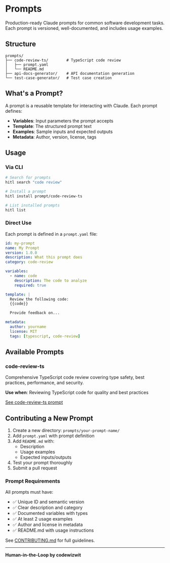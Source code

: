 # Prompts

Production-ready Claude prompts for common software development tasks. Each prompt is versioned, well-documented, and includes usage examples.

## Structure

```
prompts/
├── code-review-ts/        # TypeScript code review
│   ├── prompt.yaml
│   └── README.md
├── api-docs-generator/    # API documentation generation
└── test-case-generator/   # Test case creation
```

## What's a Prompt?

A prompt is a reusable template for interacting with Claude. Each prompt defines:

- **Variables**: Input parameters the prompt accepts
- **Template**: The structured prompt text
- **Examples**: Sample inputs and expected outputs
- **Metadata**: Author, version, license, tags

## Usage

### Via CLI

```bash
# Search for prompts
hitl search "code review"

# Install a prompt
hitl install prompt/code-review-ts

# List installed prompts
hitl list
```

### Direct Use

Each prompt is defined in a `prompt.yaml` file:

```yaml
id: my-prompt
name: My Prompt
version: 1.0.0
description: What this prompt does
category: code-review

variables:
  - name: code
    description: The code to analyze
    required: true

template: |
  Review the following code:
  {{code}}

  Provide feedback on...

metadata:
  author: yourname
  license: MIT
  tags: [typescript, code-review]
```

## Available Prompts

### code-review-ts

Comprehensive TypeScript code review covering type safety, best practices, performance, and security.

**Use when**: Reviewing TypeScript code for quality and best practices

[See code-review-ts prompt](./code-review-ts/)

## Contributing a New Prompt

1. Create a new directory: `prompts/your-prompt-name/`
2. Add `prompt.yaml` with prompt definition
3. Add `README.md` with:
   - Description
   - Usage examples
   - Expected inputs/outputs
4. Test your prompt thoroughly
5. Submit a pull request

### Prompt Requirements

All prompts must have:

- ✅ Unique ID and semantic version
- ✅ Clear description and category
- ✅ Documented variables with types
- ✅ At least 2 usage examples
- ✅ Author and license in metadata
- ✅ README.md with usage instructions

See [CONTRIBUTING.md](../../CONTRIBUTING.md) for full guidelines.

---

**Human-in-the-Loop by codewizwit**
